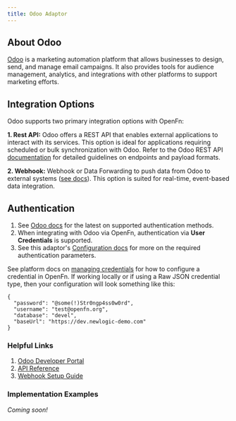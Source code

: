 ```yaml
---
title: Odoo Adaptor
---
```


## About Odoo

[Odoo](https://odoo.com/) is a marketing automation platform that allows businesses to design, send, and manage email campaigns. It also provides tools for audience management, analytics, and integrations with other platforms to support marketing efforts.

## Integration Options

Odoo supports two primary integration options with OpenFn:

**1. Rest API:** Odoo offers a REST API that enables external applications to interact with its services. This option is ideal for applications requiring scheduled or bulk synchronization with Odoo. Refer to the Odoo REST API [documentation](https://www.odoo.com/documentation/16.0/developer/api/external_api.html) for detailed guidelines on endpoints and payload formats.

**2. Webhook:** Webhook or Data Forwarding to push data from Odoo to external systems ([see docs](https://www.odoo.com/documentation/16.0/developer/reference/webhooks.html)). This option is suited for real-time, event-based data integration.

## Authentication
1. See [Odoo docs](https://www.odoo.com/documentation/16.0/developer/misc/api/odoo.html) for the latest on supported authentication methods.
2. When integrating with Odoo via OpenFn, authentication via **User Credentials** is supported.
3. See this adaptor's [Configuration docs](/adaptors/packages/odoo-configuration-schema) for more on the required authentication parameters.

See platform docs on [managing credentials](documentation/manage-projects/manage-credentials) for how to configure a credential in OpenFn. If working locally or if using a Raw JSON credential type, then your configuration will look something like this:

```
{
  "password": "@some(!)Str0ngp4ss0w0rd",
  "username": "test@openfn.org",
  "database": "devel",
  "baseUrl": "https://dev.newlogic-demo.com"
}
```

### Helpful Links
1. [Odoo Developer Portal](https://www.odoo.com/documentation)
2. [API Reference](https://www.odoo.com/documentation/16.0/developer/api/external_api.html)
3. [Webhook Setup Guide](https://www.odoo.com/documentation/16.0/developer/reference/webhooks.html)
   
### Implementation Examples

_Coming soon!_




